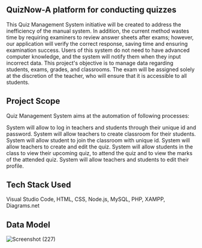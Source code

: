  QuizNow-A platform for conducting quizzes
--------------------------------------------------------------------------------------------------------------------------------------------------
This Quiz Management System initiative will be created to address the inefficiency of the manual system. In addition, the current method wastes time by requiring examiners to review answer sheets after exams; however, our application will verify the correct response, saving time and ensuring examination success. Users of this system do not need to have advanced computer knowledge, and the system will notify them when they input incorrect data.
This project's objective is to manage data regarding students, exams, grades, and classrooms. The exam will be assigned solely at the discretion of the teacher, who will ensure that it is accessible to all students.

Project Scope
--------------------------------------------------------------------------------------------------------------------------------------------------
Quiz Management System aims at the automation of following processes:

System will allow to log in teachers and students through their unique id and password.
System will allow teachers to create classroom for their students.
System will allow student to join the classroom with unique id.
System will allow teachers to create and edit the quiz.
System will allow students in the class to view their upcoming quiz, to attend the quiz and to view the marks of the attended quiz.
System will allow teachers and students to edit their profile.

Tech Stack Used
--------------------------------------------------------------------------------------------------------------------------------------------------
Visual Studio Code, HTML, CSS, Node.js, MySQL, PHP, XAMPP, Diagrams.net

Data Model
--------------------------------------------------------------------------------------------------------------------------------------------------
![Screenshot (227)](https://github.com/sanjith-21/QuizNow/assets/95207736/2e8ee83b-4f79-4852-a59c-1e7e07c6dd0c)

